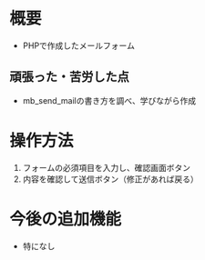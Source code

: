 # 概要
- PHPで作成したメールフォーム

## 頑張った・苦労した点
- mb_send_mailの書き方を調べ、学びながら作成

# 操作方法
1. フォームの必須項目を入力し、確認画面ボタン
1. 内容を確認して送信ボタン（修正があれば戻る）

# 今後の追加機能
- 特になし
